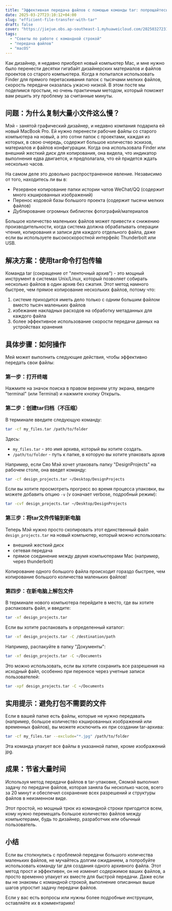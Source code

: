```yaml
---
title: "Эффективная передача файлов с помощью команды tar: попрощайтесь с долгим ожиданием!"
date: 2025-03-27T23:10:12+04:00
slug: "efficient-file-transfer-with-tar"
draft: false
cover: "https://jiejue.obs.ap-southeast-1.myhuaweicloud.com/20250327231241540.webp"
tags:
  - "Советы по работе с командной строкой"
  - "передача файлов"
  - "macOS"
---
```


Как дизайнер, я недавно приобрел новый компьютер Mac, и мне нужно было перенести десятки гигабайт дизайнерских материалов и файлов проектов со старого компьютера. Когда я попытался использовать Finder для прямого перетаскивания папок с тысячами мелких файлов, скорость передачи оказалась ужасно низкой. В этом посте мы поделимся простым, но очень практичным методом, который поможет вам решить эту проблему за считанные минуты.

<!--more-->

## 问题：为什么复制大量小文件这么慢？

Мэй - занятой графический дизайнер, и недавно компания подарила ей новый MacBook Pro. Ей нужно перенести рабочие файлы со старого компьютера на новый, а это сотни папок с проектами, каждая из которых, в свою очередь, содержит большое количество эскизов, материалов и файлов конфигурации. Когда она использовала Finder или внешний жесткий диск для копирования, она видела, что индикатор выполнения едва двигается, и предполагала, что ей придется ждать несколько часов.

На самом деле это довольно распространенное явление. Независимо от того, находитесь ли вы в:
- Резервное копирование папки истории чатов WeChat/QQ (содержит много кэшированных изображений)
- Перенос кодовой базы большого проекта (содержит тысячи мелких файлов)
- Дублирование огромных библиотек фотографий/материалов

Большое количество маленьких файлов может привести к снижению производительности, когда система должна обрабатывать операции чтения, копирования и записи для каждого отдельного файла, даже если вы используете высокоскоростной интерфейс Thunderbolt или USB.

## 解决方案：使用tar命令打包传输

Команда tar (сокращение от "ленточный архив") - это мощный инструмент в системах Unix/Linux, который позволяет собирать несколько файлов в один архив без сжатия. Этот метод намного быстрее, чем прямое копирование нескольких файлов, потому что:

1. системе приходится иметь дело только с одним большим файлом вместо тысяч маленьких файлов
2. избежание накладных расходов на обработку метаданных для каждого файла
3. более эффективное использование скорости передачи данных на устройствах хранения

## 具体步骤：如何操作

Мей может выполнить следующие действия, чтобы эффективно передать свои файлы:

### 第一步：打开终端

Нажмите на значок поиска в правом верхнем углу экрана, введите "terminal" (или Terminal) и нажмите кнопку Открыть.

### 第二步：创建tar归档（不压缩）

В терминале введите следующую команду:

```bash
tar -cf my_files.tar /path/to/folder
```

Здесь:
- `my_files.tar` - это имя архива, который вы хотите создать.
- `/path/to/folder` - путь к папке, в которую вы хотите упаковать архив

Например, если Сяо Мэй хочет упаковать папку "DesignProjects" на рабочем столе, она введет команду:

```bash
tar -cf design_projects.tar ~/Desktop/DesignProjects
```

Если вы хотите просмотреть прогресс во время процесса упаковки, вы можете добавить опцию `-v` (v означает verbose, подробный режим):

```bash
tar -cvf design_projects.tar ~/Desktop/DesignProjects
```

### 第三步：将tar文件传输到新电脑

Теперь Мэй нужно просто скопировать этот единственный файл `design_projects.tar` на новый компьютер, который можно использовать:
- внешний жесткий диск
- сетевая передача
- прямое соединение между двумя компьютерами Mac (например, через thunderbolt)

Копирование одного большого файла происходит гораздо быстрее, чем копирование большого количества маленьких файлов!

### 第四步：在新电脑上解包文件

В терминале нового компьютера перейдите в место, где вы хотите распаковать файл, и введите:

```bash
tar -xf design_projects.tar
```

Если вы хотите распаковать в определенный каталог:

```bash
tar -xf design_projects.tar -C /destination/path
```

Например, распакуйте в папку "Документы":

```bash
tar -xf design_projects.tar -C ~/Documents
```

Это можно использовать, если вы хотите сохранить все разрешения на исходный файл, особенно при переносе через учетные записи пользователей:

```bash
tar -xpf design_projects.tar -C ~/Documents
```

## 实用提示：避免打包不需要的文件

Если в вашей папке есть файлы, которые не нужно передавать (например, большое количество кэшированных изображений или временных файлов), вы можете исключить их при создании tar-архива:

```bash
tar -cf my_files.tar --exclude="*.jpg" /path/to/folder
```

Эта команда упакует все файлы в указанной папке, кроме изображений jpg.

## 成果：节省大量时间

Используя метод передачи файлов в tar-упаковке, Сяомэй выполнил задачу по передаче файлов, которая заняла бы несколько часов, всего за 20 минут и обеспечил сохранение всех разрешений и структуры файлов в неизменном виде.

Этот простой, но мощный трюк из командной строки пригодится всем, кому нужно перемещать большое количество файлов между компьютерами, будь то дизайнер, разработчик или обычный пользователь.

## 小结

Если вы столкнулись с проблемой передачи большого количества маленьких файлов, не мучайтесь долгим ожиданием, а попробуйте использовать команду tar для создания одного архивного файла. Этот метод прост и эффективен, он не изменит содержимое ваших файлов, а просто временно упакует их вместе для быстрой передачи. Даже если вы не знакомы с командной строкой, выполнение описанных выше шагов упростит задачу передачи файлов.

Если у вас есть вопросы или нужны более подробные инструкции, оставляйте их в комментариях!